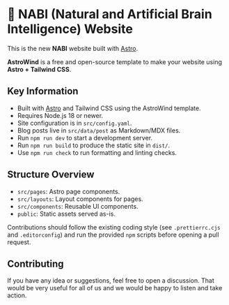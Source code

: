 # 🧠 NABI (Natural and Artificial Brain Intelligence) Website

This is the new **NABI** website built with [Astro](https://astro.build/).

**AstroWind** is a free and open-source template to make your website using
**Astro + Tailwind CSS**.

## Key Information

- Built with [Astro](https://astro.build/) and Tailwind CSS using the AstroWind template.
- Requires Node.js 18 or newer.
- Site configuration is in `src/config.yaml`.
- Blog posts live in `src/data/post` as Markdown/MDX files.
- Run `npm run dev` to start a development server.
- Run `npm run build` to produce the static site in `dist/`.
- Use `npm run check` to run formatting and linting checks.

## Structure Overview

- `src/pages`: Astro page components.
- `src/layouts`: Layout components for pages.
- `src/components`: Reusable UI components.
- `public`: Static assets served as-is.

Contributions should follow the existing coding style (see `.prettierrc.cjs` and
`.editorconfig`) and run the provided `npm` scripts before opening a pull request.

## Contributing

If you have any idea or suggestions, feel free to open a discussion.
That would be very useful for all of us and we would be happy to listen and take
action.
